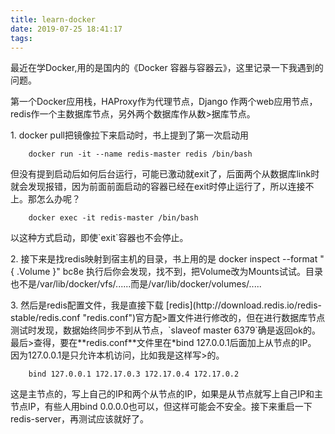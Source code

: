 ```yaml
---
title: learn-docker
date: 2019-07-25 18:41:17
tags:
---
```

<p>最近在学Docker,用的是国内的《Docker 容器与容器云》，这里记录一下我遇到的问题。</p>
<p>第一个Docker应用栈，HAProxy作为代理节点，Django 作两个web应用节点，redis作一个主数据库节点，另外两个数据库作从数>据库节点。</p>
<p>1. docker pull把镜像拉下来启动时，书上提到了第一次启动用</p>

        docker run -it --name redis-master redis /bin/bash

<p>但没有提到启动后如何后台运行，可能已激动就exit了，后面两个从数据库link时就会发现报错，因为前面前面启动的容器已经在exit时停止运行了，所以连接不上。那怎么办呢？</p>

        docker exec -it redis-master /bin/bash

<p>以这种方式启动，即使`exit`容器也不会停止。</p>
<p>2. 接下来是找redis映射到宿主机的目录，书上用的是 docker inspect --format "{ .Volume }" bc8e</pre> 执行后你会发现，找不到，把Volume改为Mounts试试。目录也不是/var/lib/docker/vfs/......而是/var/lib/docker/volumes/.....</p>
<p>3. 然后是redis配置文件，我是直接下载 [redis](http://download.redis.io/redis-stable/redis.conf "redis.conf")官方配>置文件进行修改的，但在进行数据库节点测试时发现，数据始终同步不到从节点，`slaveof master 6379`确是返回ok的。最后>查得，要在**redis.conf**文件里在*bind 127.0.0.1后面加上从节点的IP。 因为127.0.0.1是只允许本机访问，比如我是这样写>的。</p>

        bind 127.0.0.1 172.17.0.3 172.17.0.4 172.17.0.2
<p>这是主节点的，写上自己的IP和两个从节点的IP，如果是从节点就写上自己IP和主节点IP，有些人用bind 0.0.0.0也可以，但这样可能会不安全。接下来重启一下redis-server，再测试应该就好了。</p>
